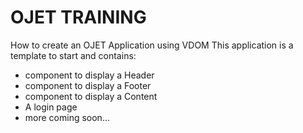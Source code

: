 # OJET TRAINING
How to create an OJET Application using VDOM
This application is a template to start and contains:
- component to display a Header
- component to display a Footer
- component to display a Content
- A login page
- more coming soon...


